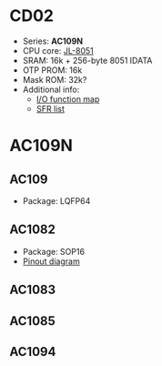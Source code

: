 # CD02

- Series: **AC109N**
- CPU core: [JL-8051](../../cpu/index.md#8051)
- SRAM: 16k + 256-byte 8051 IDATA
- OTP PROM: 16k
- Mask ROM: 32k?
- Additional info:
  * [I/O function map](iomap.md)
  * [SFR list](sfr.md)

# AC109N

## AC109

- Package: LQFP64

## AC1082

- Package: SOP16
- [Pinout diagram](../pinout-diagrams/AC1082.svg)

## AC1083

## AC1085

## AC1094
